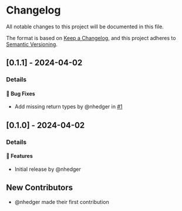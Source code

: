 # Changelog

All notable changes to this project will be documented in this file.

The format is based on [Keep a Changelog](https://keepachangelog.com/en/1.0.0/),
and this project adheres to [Semantic Versioning](https://semver.org/spec/v2.0.0.html).

## [0.1.1] - 2024-04-02
### Details
#### <!-- 1 -->🐛 Bug Fixes
- Add missing return types by @nhedger in [#1](https://github.com/biomejs/version-utils/pull/1)

## [0.1.0] - 2024-04-02
### Details
#### <!-- 0 -->🚀  Features
- Initial release by @nhedger

## New Contributors
* @nhedger made their first contribution

